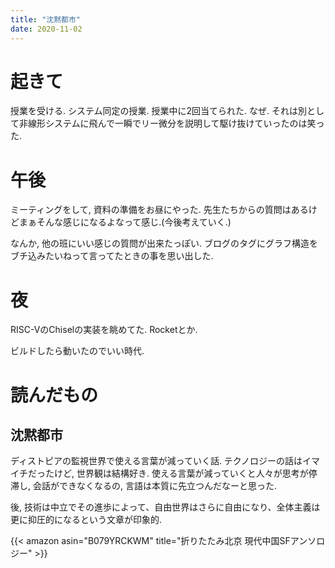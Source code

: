 ```yaml
---
title: "沈黙都市"
date: 2020-11-02
---
```


# 起きて
授業を受ける. システム同定の授業. 授業中に2回当てられた. なぜ. それは別として非線形システムに飛んで一瞬でリー微分を説明して駆け抜けていったのは笑った.

# 午後
ミーティングをして, 資料の準備をお昼にやった. 先生たちからの質問はあるけどまぁそんな感じになるよなって感じ.(今後考えていく.)

なんか, 他の班にいい感じの質問が出来たっぽい. ブログのタグにグラフ構造をブチ込みたいねって言ってたときの事を思い出した.

# 夜
RISC-VのChiselの実装を眺めてた. Rocketとか.

ビルドしたら動いたのでいい時代.

# 読んだもの
## 沈黙都市
ディストピアの監視世界で使える言葉が減っていく話. テクノロジーの話はイマイチだったけど, 世界観は結構好き. 使える言葉が減っていくと人々が思考が停滞し, 会話ができなくなるの, 言語は本質に先立つんだなーと思った.

後, 技術は中立でその進歩によって、自由世界はさらに自由になり、全体主義は更に抑圧的になるという文章が印象的.

{{< amazon asin="B079YRCKWM" title="折りたたみ北京 現代中国SFアンソロジー" >}}